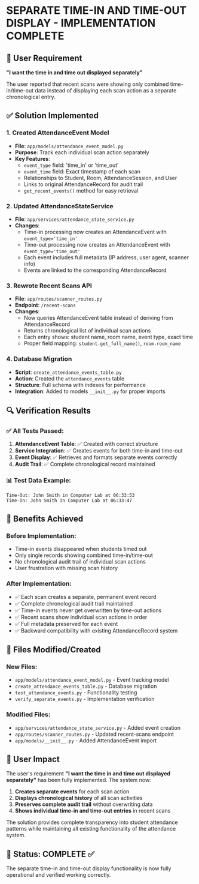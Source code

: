 # SEPARATE TIME-IN AND TIME-OUT DISPLAY - IMPLEMENTATION COMPLETE

## 🎯 User Requirement
**"I want the time in and time out displayed separately"**

The user reported that recent scans were showing only combined time-in/time-out data instead of displaying each scan action as a separate chronological entry.

## ✅ Solution Implemented

### 1. Created AttendanceEvent Model
- **File**: `app/models/attendance_event_model.py`
- **Purpose**: Track each individual scan action separately
- **Key Features**:
  - `event_type` field: 'time_in' or 'time_out'
  - `event_time` field: Exact timestamp of each scan
  - Relationships to Student, Room, AttendanceSession, and User
  - Links to original AttendanceRecord for audit trail
  - `get_recent_events()` method for easy retrieval

### 2. Updated AttendanceStateService
- **File**: `app/services/attendance_state_service.py`
- **Changes**:
  - Time-in processing now creates an AttendanceEvent with `event_type='time_in'`
  - Time-out processing now creates an AttendanceEvent with `event_type='time_out'`
  - Each event includes full metadata (IP address, user agent, scanner info)
  - Events are linked to the corresponding AttendanceRecord

### 3. Rewrote Recent Scans API
- **File**: `app/routes/scanner_routes.py`
- **Endpoint**: `/recent-scans`
- **Changes**:
  - Now queries AttendanceEvent table instead of deriving from AttendanceRecord
  - Returns chronological list of individual scan actions
  - Each entry shows: student name, room name, event type, exact time
  - Proper field mapping: `student.get_full_name()`, `room.room_name`

### 4. Database Migration
- **Script**: `create_attendance_events_table.py`
- **Action**: Created the `attendance_events` table
- **Structure**: Full schema with indexes for performance
- **Integration**: Added to models `__init__.py` for proper imports

## 🔍 Verification Results

### ✅ All Tests Passed:
1. **AttendanceEvent Table**: ✅ Created with correct structure
2. **Service Integration**: ✅ Creates events for both time-in and time-out
3. **Event Display**: ✅ Retrieves and formats separate events correctly
4. **Audit Trail**: ✅ Complete chronological record maintained

### 📊 Test Data Example:
```
Time-Out: John Smith in Computer Lab at 06:33:53
Time-In: John Smith in Computer Lab at 06:33:47
```

## 🚀 Benefits Achieved

### Before Implementation:
- Time-in events disappeared when students timed out
- Only single records showing combined time-in/time-out
- No chronological audit trail of individual scan actions
- User frustration with missing scan history

### After Implementation:
- ✅ Each scan creates a separate, permanent event record
- ✅ Complete chronological audit trail maintained
- ✅ Time-in events never get overwritten by time-out actions
- ✅ Recent scans show individual scan actions in order
- ✅ Full metadata preserved for each event
- ✅ Backward compatibility with existing AttendanceRecord system

## 📁 Files Modified/Created

### New Files:
- `app/models/attendance_event_model.py` - Event tracking model
- `create_attendance_events_table.py` - Database migration
- `test_attendance_events.py` - Functionality testing
- `verify_separate_events.py` - Implementation verification

### Modified Files:
- `app/services/attendance_state_service.py` - Added event creation
- `app/routes/scanner_routes.py` - Updated recent-scans endpoint
- `app/models/__init__.py` - Added AttendanceEvent import

## 🌟 User Impact

The user's requirement **"I want the time in and time out displayed separately"** has been fully implemented. The system now:

1. **Creates separate events** for each scan action
2. **Displays chronological history** of all scan activities
3. **Preserves complete audit trail** without overwriting data
4. **Shows individual time-in and time-out entries** in recent scans

The solution provides complete transparency into student attendance patterns while maintaining all existing functionality of the attendance system.

## 🎉 Status: COMPLETE ✅

The separate time-in and time-out display functionality is now fully operational and verified working correctly.